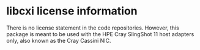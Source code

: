 # libcxi license information

There is no license statement in the code repositories. However, this package
is meant to be used with the HPE Cray SlingShot 11 host adapters only,
also known as the Cray Cassini NIC.

